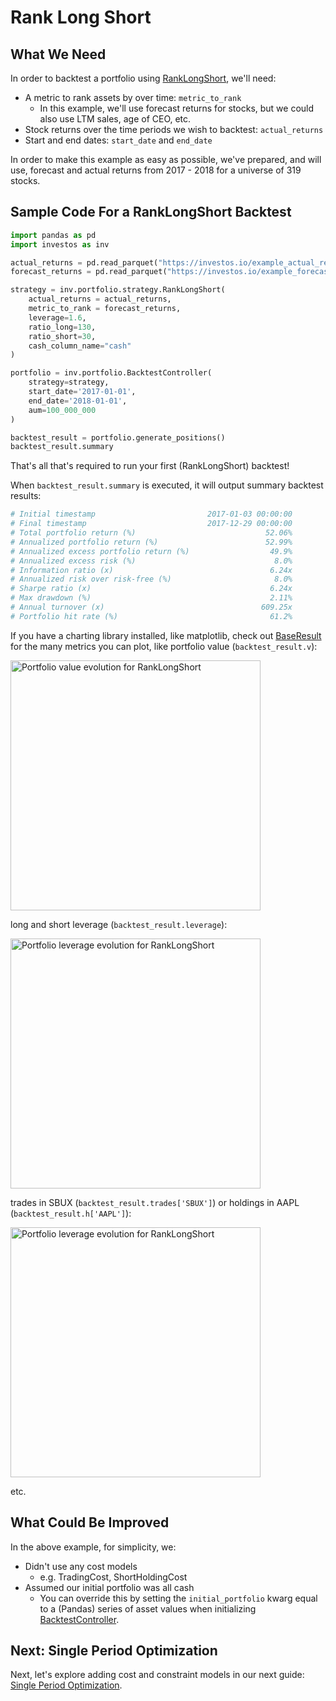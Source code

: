<h1>Rank Long Short</h1>

## What We Need

In order to backtest a portfolio using [RankLongShort](https://github.com/ForecastOS/investos/tree/v0.3.9/investos/portfolio/strategy/rank_long_short.py), we'll need:

-   A metric to rank assets by over time: `metric_to_rank`
    -   In this example, we'll use forecast returns for stocks, but we could also use LTM sales, age of CEO, etc.
-   Stock returns over the time periods we wish to backtest: `actual_returns`
-   Start and end dates: `start_date` and `end_date`

In order to make this example as easy as possible, we've prepared, and will use, forecast and actual returns from 2017 - 2018 for a universe of 319 stocks.

## Sample Code For a RankLongShort Backtest

```python
import pandas as pd
import investos as inv

actual_returns = pd.read_parquet("https://investos.io/example_actual_returns.parquet")
forecast_returns = pd.read_parquet("https://investos.io/example_forecast_returns.parquet")

strategy = inv.portfolio.strategy.RankLongShort(
    actual_returns = actual_returns,
    metric_to_rank = forecast_returns,
    leverage=1.6,
    ratio_long=130,
    ratio_short=30,
    cash_column_name="cash"
)

portfolio = inv.portfolio.BacktestController(
    strategy=strategy,
    start_date='2017-01-01',
    end_date='2018-01-01',
    aum=100_000_000
)

backtest_result = portfolio.generate_positions()
backtest_result.summary
```

That's all that's required to run your first (RankLongShort) backtest!

When `backtest_result.summary` is executed, it will output summary backtest results:

```python
# Initial timestamp                         2017-01-03 00:00:00
# Final timestamp                           2017-12-29 00:00:00
# Total portfolio return (%)                             52.06%
# Annualized portfolio return (%)                        52.99%
# Annualized excess portfolio return (%)                  49.9%
# Annualized excess risk (%)                               8.0%
# Information ratio (x)                                   6.24x
# Annualized risk over risk-free (%)                       8.0%
# Sharpe ratio (x)                                        6.24x
# Max drawdown (%)                                        2.11%
# Annual turnover (x)                                   609.25x
# Portfolio hit rate (%)                                  61.2%
```

If you have a charting library installed, like matplotlib, check out [BaseResult](https://github.com/ForecastOS/investos/tree/v0.3.9/investos/portfolio/result/base_result.py) for the many metrics you can plot, like portfolio value (`backtest_result.v`):

<img src="/guide_images/rank_long_short_v_evo.png" alt="Portfolio value evolution for RankLongShort" width="400" />

long and short leverage (`backtest_result.leverage`):

<img src="/guide_images/rank_long_short_lev_evo.png" alt="Portfolio leverage evolution for RankLongShort" width="400" />

trades in SBUX (`backtest_result.trades['SBUX']`) or holdings in AAPL (`backtest_result.h['AAPL']`):

<img src="/guide_images/rank_long_short_h_aapl_evo.png" alt="Portfolio leverage evolution for RankLongShort" width="400" />

etc.

## What Could Be Improved

In the above example, for simplicity, we:

-   Didn't use any cost models
    -   e.g. TradingCost, ShortHoldingCost
-   Assumed our initial portfolio was all cash
    -   You can override this by setting the `initial_portfolio` kwarg equal to a (Pandas) series of asset values when initializing [BacktestController](https://github.com/ForecastOS/investos/tree/v0.3.9/investos/portfolio/backtest_controller.py#L19).

## Next: Single Period Optimization

Next, let's explore adding cost and constraint models in our next guide: [Single Period Optimization](/guides/simple_examples/spo).
